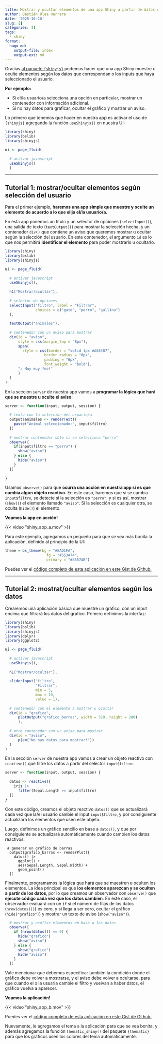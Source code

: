 ```yaml
---
title: Mostrar y ocultar elementos de una app Shiny a partir de datos o inputs
author: Bastián Olea Herrera
date: '2025-10-10'
slug: []
categories: []
tags:
  - shiny
format:
  hugo-md:
    output-file: index
    output-ext: md
---
```


Gracias [al paquete `{shinyjs}`](https://deanattali.com/shinyjs/) podemos hacer que una app Shiny muestre u oculte elementos según los datos que correspondan o los inputs que haya seleccionado el usuario.

**Por ejemplo:**
- Si el/la usuario/a selecciona una opción en particular, mostrar un contenedor con información adicional.
- Si no hay datos para graficar, ocultar el gráfico y mostrar un aviso.

Lo primero que tenemos que hacer en nuestra app es activar el uso de `{shinyjs}` agregando la función `useShinyjs()` en nuestra UI:

```r
library(shiny)
library(bslib)
library(shinyjs)

ui <- page_fluid(
  
  # activar javascript
  useShinyjs()
  )
```
----

## Tutorial 1: mostrar/ocultar elementos según selección del usuario

Para el primer ejemplo, **haremos una app simple que muestre y oculte un elemento de acuerdo a lo que elija el/la usuario/a.** 

En esta app ponemos un título y un selector de opciones (`selectInput()`), una salida de texto (`textOutput()`) para mostrar la selección hecha, y un contenedor `div()` que contiene un aviso que queremos mostrar u ocultar según la selección del usuario. En este contenedor, el argumento `id` es lo que nos permitirá **identificar el elemento** para poder mostrarlo u ocultarlo.

```r
library(shiny)
library(bslib)
library(shinyjs)

ui <- page_fluid(
  
  # activar javascript
  useShinyjs(),
  
  h1("Mostrar/ocultar"),
  
  # selector de opciones 
  selectInput("filtro", label = "Filtrar", 
              choices = c("gato", "perro", "gallina")
  ),
  
  textOutput("animales"),
  
  # contenedor con un aviso para mostrar
  div(id = "aviso",
      style = css(margin_top = "8px"),
      span(
        style = css(border = "solid 1px #A085B7",
                  border_radius = "6px",
                  padding = "6px",
                  font_weight = "bold"),
      "⚠️ Muy muy feo!"
      )
  )
)
```

En la sección `server` de nuestra app vamos a **programar la lógica que hará que se muestre u oculte el aviso**:

```r
server <- function(input, output, session) {
  
  # texto con la selección del usuario/a
  output$animales <- renderText({
    paste("Animal seleccionado:", input$filtro)
  })
  
  # mostrar contenedor sólo si se selecciona "perro"
  observe({
    if(input$filtro == "perro") {
      show("aviso")
    } else {
      hide("aviso")
    }
  })
  
}
```

Usamos `observe()` para que **ocurra una acción en nuestra app si es que cambia algún objeto reactivo.** En este caso, haremos que si se cambia `input$filtro`, se detecte si la selección es `"perro"`, y si es así, mostrar (`show()`) el elemento llamado `"aviso"`. Si la selección es cualquier otra, se oculta (`hide()`) el elemento.

**Veamos la app en acción!**

{{< video "shiny_app_a.mov" >}}

Para este ejemplo, agregamos un pequeño para que se vea más bonita la aplicación, definido al principio de la UI:

```r
theme = bs_theme(bg = "#EAD1FA",
                   fg = "#553A74", 
                   primary = "#8557AB")
```
 
Puedes ver el [código completo de esta aplicación en este Gist de Github.](https://gist.github.com/bastianolea/4fd42f2e95bfd34deb386b3373960358)

----

## Tutorial 2: mostrat/ocultar elementos según los datos

Crearemos una aplicación básica que muestre un gráfico, con un input encima que filtrará los datos del gráfico. Primero definimos la interfaz:

```r
library(shiny)
library(bslib)
library(shinyjs)
library(dplyr)
library(ggplot2)

ui <- page_fluid(
  
  # activar javascript
  useShinyjs(),
  
  h1("Mostrar/ocultar"),
  
  sliderInput("filtro", 
              "Filtrar", 
              min = 5,
              max = 10,
              value = 1),
  
  # contenedor con el elemento a mostrar u ocultar
  div(id = "grafico",
      plotOutput("grafico_barras", width = 320, height = 200)
      ),
  
  # otro contenedor con un aviso para mostrar
  div(id = "aviso",
      p(em("No hay datos para mostrar!"))
  )
)
```

En la sección `server` de nuestra app vamos a crear un objeto reactivo con `reactive()` que filtre los datos a partir del selector `input$filtro`:

```r
server <- function(input, output, session) {
  
  datos <- reactive({
    iris |> 
      filter(Sepal.Length >= input$filtro)
  })
}
```

Con este código, creamos el objeto reactivo `datos()` que se actualizará cada vez que la/el usuario cambie el input `input$filtro`, y por consiguiente actualizará los elementos que usen este objeto.

Luego, definimos un gráfico sencillo en base a `datos()`, y que por consiguiente se actualizará automáticamente cuando cambien los datos reactivos:

```
 # generar un gráfico de barras
  output$grafico_barras <- renderPlot({
    datos() |> 
      ggplot() +
      aes(Sepal.Length, Sepal.Width) +
      geom_point()
  })
```

Finalmente, programamos la lógica que hará que se muestren u oculten los elementos. La idea principal es que **los elementos aparezcan y se oculten a partir de los datos**, por lo que creamos un observador con `observe()` que **ejecute código cada vez que los datos cambien**. En este caso, el observador evaluará con un `if` si el número de filas de los datos (`nrow(datos())`) es cero, y si llega a ser cero, ocultar el gráfico (`hide("grafico")`) y mostrar un texto de aviso (`show("aviso")`).

```r
  # mostrar y ocultar elementos en base a los datos
  observe({
    if (nrow(datos()) == 0) {
      hide("grafico")
      show("aviso")
    } else {
      show("grafico")
      hide("aviso")
    }
  })
```

Vale mencionar que debemos especificar también la condición donde el gráfico debe volver a mostrarse, y el aviso debe volver a ocultarse, para que cuando el o la usuaria cambie el filtro y vuelvan a haber datos, el gráfico vuelva a aparecer.

**Veamos la aplicación!**

{{< video "shiny_app_b.mov" >}}

Puedes ver el [código completo de esta aplicación en este Gist de Github.](https://gist.github.com/bastianolea/31509ea2d6ed040fe61231e2247987a1)

Nuevamente, le agregamos el tema a la aplicación para que se vea bonita, y además agregamos la función `thematic_shiny()` del paquete `{thematic}` para que los gráficos usen los colores del tema automáticamente.
